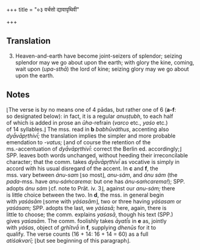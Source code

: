 +++
title = "०३ वर्चसो द्यावापृथिवी"

+++
## Translation
3. Heaven-and-earth have become joint-seizers of splendor; seizing  
splendor may we go about upon the earth; with glory the kine, coming,  
wait upon (*upa-sthā*) the lord of kine; seizing glory may we go about  
upon the earth.

## Notes
⌊The verse is by no means one of 4 pādas, but rather one of 6 (**a-f**:  
so designated below): in fact, it is a regular *anuṣṭubh*, to each half  
of which is added in prose an *ūha*-refrain (*varco* etc., *yaśo* etc.)  
of 14 syllables.⌋ The mss. read in **b** *babhūváthus*, accenting also  
*dyā́vāpṛthivī́;* the translation implies the simpler and more probable  
emendation to *-vatus;* ⌊and of course the retention of the  
ms.-accentuation of *dyā́vāpṛthivī́:* correct the Berlin ed. accordingly;⌋  
SPP. leaves both words unchanged, without heeding their irreconcilable  
character; that the comm. takes *dyā́vāpṛthivī́* as vocative is simply in  
accord with his usual disregard of the accent. In **c** and **f**, the  
mss. vary between *ánu-sam* ⌊so most⌋, *anu-sám*, and *ánu sám* (the  
*pada*-mss. have *anu॰sáṁcarema:* but one has *ánu॰saṁcarema!*); SPP.  
adopts *ánu sám* ⌊cf. note to Prāt. iv. 3⌋, against our *anu-sám;* there  
is little choice between the two. In **d**, the mss. in general begin  
with *yaśásām* ⌊some with *yáśasām*⌋, two or three having *yáśasam* or  
*yaśásam;* SPP. adopts the last, we *yáśasā;* here, again, there is  
little to choose; the comm. explains *yaśasā*, though his text (SPP.)  
gives *yaśasām*. The comm. foolishly takes *āyatī́s* in **e** as, jointly  
with *yáśas*, object of *gṛhītvā́* in **f**, supplying *dhenūs* for it to  
qualify. The verse counts (16 + 14: 16 + 14 = 60) as a full  
*atiśakvarī;* ⌊but see beginning of this paragraph⌋.
